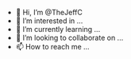 - 👋 Hi, I’m @TheJeffC
- 👀 I’m interested in ...
- 🌱 I’m currently learning ...
- 💞️ I’m looking to collaborate on ...
- 📫 How to reach me ...

<!---
TheJeffC/TheJeffC is a ✨ special ✨ repository because its `README.md` (this file) appears on your GitHub profile.
You can click the Preview link to take a look at your changes.
--->
